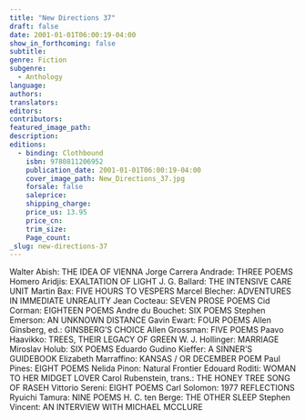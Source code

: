 ```yaml
---
title: "New Directions 37"
draft: false
date: 2001-01-01T06:00:19-04:00
show_in_forthcoming: false
subtitle:
genre: Fiction
subgenre:
  - Anthology
language:
authors:
translators:
editors:
contributors:
featured_image_path:
description:
editions:
  - binding: Clothbound
    isbn: 9780811206952
    publication_date: 2001-01-01T06:00:19-04:00
    cover_image_path: New_Directions_37.jpg
    forsale: false
    saleprice:
    shipping_charge:
    price_us: 13.95
    price_cn:
    trim_size:
    Page_count:
_slug: new-directions-37
---
```


Walter Abish: THE IDEA OF VIENNA Jorge Carrera Andrade: THREE POEMS Homero Aridjis: EXALTATION OF LIGHT J. G. Ballard: THE INTENSIVE CARE UNIT Martin Bax: FIVE HOURS TO VESPERS Marcel Blecher: ADVENTURES IN IMMEDIATE UNREALITY Jean Cocteau: SEVEN PROSE POEMS Cid Corman: EIGHTEEN POEMS Andre du Bouchet: SIX POEMS Stephen Emerson: AN UNKNOWN DISTANCE Gavin Ewart: FOUR POEMS Allen Ginsberg, ed.: GINSBERG’S CHOICE Allen Grossman: FIVE POEMS Paavo Haavikko: TREES, THEIR LEGACY OF GREEN W. J. Hollinger: MARRIAGE Miroslav Holub: SIX POEMS Eduardo Gudino Kieffer: A SINNER’S GUIDEBOOK Elizabeth Marraffino: KANSAS / OR DECEMBER POEM Paul Pines: EIGHT POEMS Nelida Pinon: Natural Frontier Edouard Roditi: WOMAN TO HER MIDGET LOVER Carol Rubenstein, trans.: THE HONEY TREE SONG OF RASEH Vittorio Sereni: EIGHT POEMS Carl Solomon: 1977 REFLECTIONS Ryuichi Tamura: NINE POEMS H. C. ten Berge: THE OTHER SLEEP Stephen Vincent: AN INTERVIEW WITH MICHAEL MCCLURE

